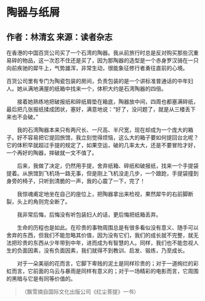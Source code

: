 陶器与纸屑
===
作者：林清玄 来源：读者杂志
---

在香港的中国百货公司买了一个石湾的陶器。我从前旅行时总是反对购买那些沉重易碎的物品，这一次忍不住还是买了，因为那陶器的造型是一个赤身罗汉骑在一只向前疾驰的犀牛上，气势雄浑，非常生动，很能象征修行者勇往直前的心境。

百货公司里有专门为陶瓷包装的房间，负责包装的是一个讲标准普通话的中年妇人。她从满地满屋的纸箱中找来一个，体积大约是石湾陶器的四倍。

　　接着她熟练地把破报纸和碎纸屑垫在箱底，陶器放中间，四周也都塞满碎纸，最后把几张报纸揉成团状，塞好，满意地说：“好了，没问题了，就是从三楼丢下来也不会破。”

　　我的石湾陶器本来只有两尺长、一尺高、半尺宽，现在却成为一个庞大的箱子。好不容易把它提回旅馆，我立刻觉得烦恼，这么大的箱子要如何提回台北呢？它的体积早就超过手提的规定了，如果空运，破的几率太大，还是不要冒险才好，一个再好的陶器，摔破就一文不值了。

　　后来，我做了决定，仍然用手提，舍弃纸箱、碎纸和破报纸，找来一个手提袋提着。从旅馆到飞机场一路无事，但是刚上飞机没走几步，一个踉跄，手提袋撞到身旁的椅子，只听到清脆的一声，我的心震了一下，完了！

　　我惊魂甫定地坐在自己的座位上，把陶器拿出来检视，果然犀牛的右前脚断裂，头上的角则完全断了。

　　我非常后悔，后悔没有听包装妇人的话，更后悔把纸箱丢弃。

　　生命的历程也是如此。在珍贵的事物周围总是有很多看似没有意义、随手可以舍弃的东西，但我们不能忽略其价值，因为没有它们，我们的成长就不完整，就无法把珍贵的东西从少年带到中年，进而成为有智慧的人。同样，我们也不能忽视人生的负面因素，没有负面因素，我们就得不到教训、启发、锻炼，乃至成长。

　　对于一朵美丽的花而言，它脚下卑贱的泥土是同样珍贵的；对于一道绚烂的彩虹而言，它前面的乌云与暴雨是同样有意义的；对于一场精彩的电影而言，它周围的黑暗与它是有同等价值的。

>（飘雪摘自国际文化出版公司《红尘菩提》一书）
